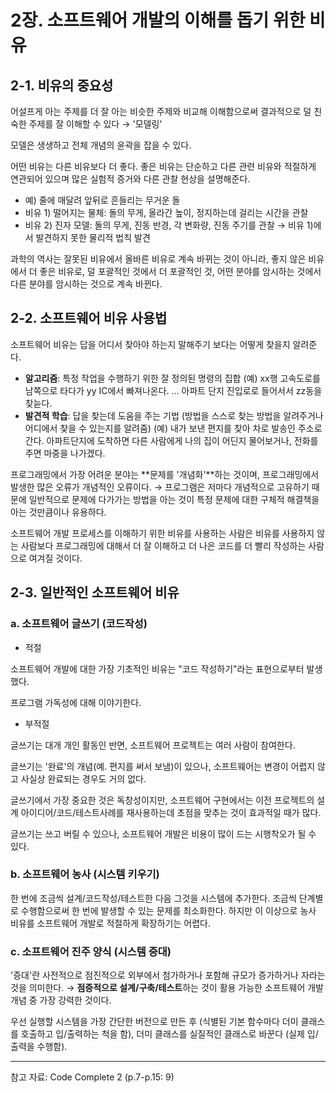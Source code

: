 # 2장. 소프트웨어 개발의 이해를 돕기 위한 비유

## 2-1. 비유의 중요성

어설프게 아는 주제를 더 잘 아는 비슷한 주제와 비교해 이해함으로써 결과적으로 덜 친숙한 주제를 잘 이해할 수 있다 → '모델링'

모델은 생생하고 전체 개념의 윤곽을 잡을 수 있다.

어떤 비유는 다른 비유보다 더 좋다. 좋은 비유는 단순하고 다른 관련 비유와 적절하게 연관되어 있으며 많은 실험적 증거와 다른 관찰 현상을 설명해준다.

- 예) 줄에 매달려 앞뒤로 흔들리는 무거운 돌
- 비유 1) 떨어지는 물체: 돌의 무게, 올라간 높이, 정지하는데 걸리는 시간을 관찰
- 비유 2) 진자 모델: 돌의 무게, 진동 반경, 각 변화량, 진동 주기를 관찰 → 비유 1)에서 발견하지 못한 물리적 법칙 발견

과학의 역사는 잘못된 비유에서 올바른 비유로 계속 바뀌는 것이 아니라, 좋지 않은 비유에서 더 좋은 비유로, 덜 포괄적인 것에서 더 포괄적인 것, 어떤 분야를 암시하는 것에서 다른 분야를 암시하는 것으로 계속 바뀐다.

## 2-2. 소프트웨어 비유 사용법

소프트웨어 비유는 답을 어디서 찾아야 하는지 말해주기 보다는 어떻게 찾을지 알려준다.

- **알고리즘**: 특정 작업을 수행하기 위한 잘 정의된 명령의 집합 (예) xx행 고속도로를 남쪽으로 타다가 yy IC에서 빠져나온다. ... 아파트 단지 진입로로 들어서서 zz동을 찾늗다.
- **발견적 학습**: 답을 찾는데 도움을 주는 기법 (방법을 스스로 찾는 방법을 알려주거나 어디에서 찾을 수 있는지를 알려줌) (예) 내가 보낸 편지를 찾아 차로 발송인 주소로 간다. 아파트단지에 도착하면 다른 사람에게 나의 집이 어딘지 물어보거나, 전화를 주면 마중을 나가겠다.

프로그래밍에서 가장 어려운 분야는 **문제를 '개념화'**하는 것이며, 프로그래밍에서 발생한 많은 오류가 개념적인 오류이다. → 프로그램은 저마다 개념적으로 고유하기 때문에 일반적으로 문제에 다가가는 방법을 아는 것이 특정 문제에 대한 구체적 해결책을 아는 것만큼이나 유용하다.

소프트웨어 개발 프로세스를 이해하기 위한 비유를 사용하는 사람은 비유를 사용하지 않는 사람보다 프로그래밍에 대해서 더 잘 이해하고 더 나은 코드를 더 빨리 작성하는 사람으로 여겨질 것이다.

## 2-3. 일반적인 소프트웨어 비유

### a. 소프트웨어 글쓰기 (코드작성)

- 적절

소프트웨어 개발에 대한 가장 기초적인 비유는 "코드 작성하기"라는 표현으로부터 발생했다.

프로그램 가독성에 대해 이야기한다.

- 부적절

글쓰기는 대개 개인 활동인 반면, 소프트웨어 프로젝트는 여러 사람이 참여한다.

글쓰기는 '완료'의 개념(예. 편지를 써서 보냄)이 있으나, 소프트웨어는 변경이 어렵지 않고 사실상 완료되는 경우도 거의 없다.

글쓰기에서 가장 중요한 것은 독창성이지만, 소프트웨어 구현에서는 이전 프로젝트의 설계 아이디어/코드/테스트사례를 재사용하는데 초점을 맞추는 것이 효과적일 때가 많다.

글쓰기는 쓰고 버릴 수 있으나, 소프트웨어 개발은 비용이 많이 드는 시행착오가 될 수 있다.

### b. 소프트웨어 농사 (시스템 키우기)

한 번에 조금씩 설계/코드작성/테스트한 다음 그것을 시스템에 추가한다. 조금씩 단계별로 수행함으로써 한 번에 발생할 수 있는 문제를 최소화한다. 하지만 이 이상으로 농사 비유를 소프트웨어 개발로 적절하게 확장하기는 어렵다.

### c. 소프트웨어 진주 양식 (시스템 증대)

'증대'란 사전적으로 점진적으로 외부에서 첨가하거나 포함해 규모가 증가하거나 자라는 것을 의미한다. → **점증적으로 설계/구축/테스트**하는 것이 활용 가능한 소프트웨어 개발 개념 중 가장 강력한 것이다.

우선 실행할 시스템을 가장 간단한 버전으로 만든 후 (식별된 기본 함수마다 더미 클래스를 호출하고 입/출력하는 척을 함), 더미 클래스를 실질적인 클래스로 바꾼다 (실제 입/출력을 수행함).

--- 
참고 자료: Code Complete 2 (p.7-p.15: 9)